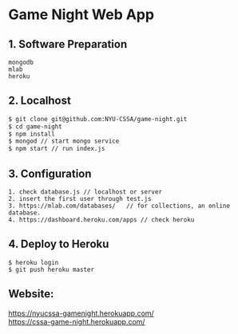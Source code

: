 # Game Night Web App

## 1. Software Preparation
```
mongodb
mlab
heroku
```

## 2. Localhost
```sh
$ git clone git@github.com:NYU-CSSA/game-night.git
$ cd game-night
$ npm install
$ mongod // start mongo service
$ npm start // run index.js
```

## 3. Configuration
```
1. check database.js // localhost or server
2. insert the first user through test.js
3. https://mlab.com/databases/   // for collections, an online database.
4. https://dashboard.heroku.com/apps // check heroku
```


## 4. Deploy to Heroku
```
$ heroku login
$ git push heroku master
```


## Website:
https://nyucssa-gamenight.herokuapp.com/  
https://cssa-game-night.herokuapp.com/